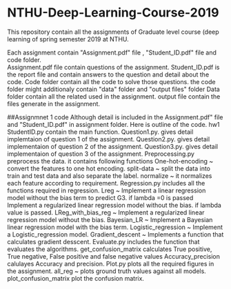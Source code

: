 # NTHU-Deep-Learning-Course-2019
This repository contain all the assignments of Graduate level course (deep learning of spring semester 2019 at NTHU.

Each assignment contain "Assignment.pdf" file , "Student_ID.pdf" file and code folder.</br>
  Assignment.pdf file contain questions of the assignment.
  Student_ID.pdf is the report file and contain answers to the question and detail about the code.
  Code folder contain all the code to solve those questions. the code folder might additionaly contain "data" folder and "output files" folder
    Data folder contain all the related used in the assignment.
    output file contain the files generate in the assignment. 


##Assignmnet 1 code
  Although detail is included in the Assignment.pdf" file and "Student_ID.pdf" in assignment folder. Here is outline of the code.
  hw1 StudentID.py contain the main function.
  Question1.py. gives detail implemtaion of question 1 of the assignment.
  Question2.py. gives detail implementaion of question 2 of the assignment.
  Question3.py. gives detail implementaion of question 3 of the assignment.
  Preprocessing.py preprocess the data. it contains following functions
    One-hot-encoding ~ convert the features to one hot encoding.
    split-data ~ split the data into train and test data and also separate the label.
    normalize ~ it normalizes each feature according to requirement.
  Regression.py includes all the functions required in regression.
    Lreg ~ Implement a linear regression model without the bias term to predict G3.   if lambda =0 is passed 
           Implement a regularized linear regression model without the bias.  if lambda value is passed.
    LReg_with_bias_reg ~ Implement a regularized linear regression model without the bias.
    Bayesian_LR ~ Implement a Bayesian linear regression model with the bias term.
    Logistic_regression ~ Implement a Logistic_regression model.
    Gradient_descent ~ Implements a function that calculates gradient desscent.
  Evaluate.py includes the function that evaluates the algorithms.
    get_confusion_matrix calculates True positive, True negative, False positive and false negative values
    Accuracy_precision calulayes Accuracy and precision.
  Plot.py plots all the required figures in the assignment.
    all_reg ~ plots ground truth values against all models.
    plot_confusion_matrix plot the confusion matrix.
    

